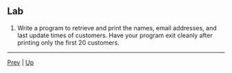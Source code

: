 ## Lab

1. Write a program to retrieve and print the names, email addresses, and last update times of customers. Have your program exit cleanly after printing only the first 20 customers.

<hr>

[Prev](Closing.md) | [Up](../README.md)
